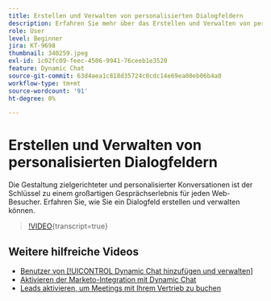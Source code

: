 ```yaml
---
title: Erstellen und Verwalten von personalisierten Dialogfeldern
description: Erfahren Sie mehr über das Erstellen und Verwalten von personalisierten Dialogfeldern. Die Gestaltung zielgerichteter und personalisierter Konversationen ist der Schlüssel zu einem großartigen Gesprächserlebnis für jeden Web-Besucher.
role: User
level: Beginner
jira: KT-9698
thumbnail: 340259.jpeg
exl-id: 1c02fc09-feec-4506-9941-76ceeb1e3520
feature: Dynamic Chat
source-git-commit: 63d4aea1c818d35724c0cdc14e69ea00eb06b4a0
workflow-type: tm+mt
source-wordcount: '91'
ht-degree: 0%

---
```


# Erstellen und Verwalten von personalisierten Dialogfeldern

Die Gestaltung zielgerichteter und personalisierter Konversationen ist der Schlüssel zu einem großartigen Gesprächserlebnis für jeden Web-Besucher. Erfahren Sie, wie Sie ein Dialogfeld erstellen und verwalten können.

>[!VIDEO](https://video.tv.adobe.com/v/340259/?quality=12&learn=on){transcript=true}

## Weitere hilfreiche Videos

* [Benutzer von [!UICONTROL Dynamic Chat hinzufügen und verwalten]](user-management.md)
* [Aktivieren der Marketo-Integration mit Dynamic Chat](marketo-integration.md)
* [Leads aktivieren, um Meetings mit Ihrem Vertrieb zu buchen](meeting-booking.md)
